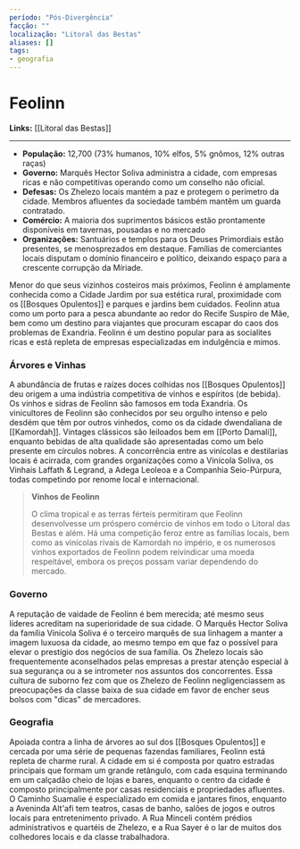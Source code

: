 ```yaml
---
período: "Pós-Divergência"
facção: ""
localização: "Litoral das Bestas"
aliases: []
tags:
- geografia
---
```


# **Feolinn**

**Links:** [[Litoral das Bestas]]

---
- **População:** 12,700 (73% humanos, 10% elfos, 5% gnômos, 12% outras raças)
- **Governo:** Marquês Hector Soliva administra a cidade, com empresas ricas e não competitivas operando como um conselho não oficial.
- **Defesas:** Os Zhelezo locais mantém a paz e protegem o perímetro da cidade. Membros afluentes da sociedade também mantêm um guarda contratado.
- **Comércio:** A maioria dos suprimentos básicos estão prontamente disponíveis em tavernas, pousadas e no mercado
- **Organizações:** Santuários e templos para os Deuses Primordiais estão presentes, se menosprezados em destaque. Famílias de comerciantes locais disputam o domínio financeiro e político, deixando espaço para a crescente corrupção da Míriade.

Menor do que seus vizinhos costeiros mais próximos, Feolinn é amplamente conhecida como a Cidade Jardim por sua estética rural, proximidade com os [[Bosques Opulentos]] e parques e jardins bem cuidados. Feolinn atua como um porto para a pesca abundante ao redor do Recife Suspiro de Mãe, bem como um destino para viajantes que procuram escapar do caos dos problemas de Exandria. Feolinn é um destino popular para as socialites ricas e está repleta de empresas especializadas em indulgência e mimos.

### **Árvores e Vinhas**
A abundância de frutas e raízes doces colhidas nos [[Bosques Opulentos]] deu origem a uma indústria competitiva de vinhos e espíritos (de bebida). Os vinhos e sidras de Feolinn são famosos em toda Exandria. Os vinicultores de Feolinn são conhecidos por seu orgulho intenso e pelo desdém que têm por outros vinhedos, como os da cidade dwendaliana de [[Kamordah]]. Vintages clássicos são leiloados bem em [[Porto Damali]], enquanto bebidas de alta qualidade são apresentadas como um belo presente em círculos nobres. A concorrência entre as vinícolas e destilarias locais é acirrada, com grandes organizações como a Vinícola Soliva, os Vinhais Laffath & Legrand, a Adega Leoleoa e a Companhia Seio-Púrpura, todas competindo por renome local e internacional.

> **Vinhos de Feolinn**
> 
> O clima tropical e as terras férteis permitiram que Feolinn desenvolvesse um próspero comércio de vinhos em todo o Litoral das Bestas e além. Há uma competição feroz entre as famílias locais, bem como as vinícolas rivais de Kamordah no império, e os numerosos vinhos exportados de Feolinn podem reivindicar uma moeda respeitável, embora os preços possam variar dependendo do mercado.

### **Governo**
A reputação de vaidade de Feolinn é bem merecida; até mesmo seus líderes acreditam na superioridade de sua cidade. O Marquês Hector Soliva da família Vínicola Soliva é o terceiro marquês de sua linhagem a manter a imagem luxuosa da cidade, ao mesmo tempo em que faz o possível para elevar o prestígio dos negócios de sua família. Os Zhelezo locais são frequentemente aconselhados pelas empresas a prestar atenção especial à sua segurança ou a se intrometer nos assuntos dos concorrentes. Essa cultura de suborno fez com que os Zhelezo de Feolinn negligenciassem as preocupações da classe baixa de sua cidade em favor de encher seus bolsos com "dicas" de mercadores.

### **Geografia**
Apoiada contra a linha de árvores ao sul dos [[Bosques Opulentos]] e cercada por uma série de pequenas fazendas familiares, Feolinn está repleta de charme rural. A cidade em si é composta por quatro estradas principais que formam um grande retângulo, com cada esquina terminando em um calçadão cheio de lojas e bares, enquanto o centro da cidade é composto principalmente por casas residenciais e propriedades afluentes. O Caminho Suamalie é especializado em comida e jantares finos, enquanto a Aveninda Alt'afi tem teatros, casas de banho, salões de jogos e outros locais para entretenimento privado. A Rua Minceli contém prédios administrativos e quartéis de Zhelezo, e a Rua Sayer é o lar de muitos dos colhedores locais e da classe trabalhadora.